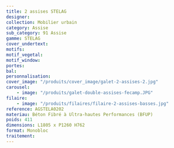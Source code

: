 ```yaml
---
title: 2 assises STELAG
designer:
collection: Mobilier urbain
category: Assise
sub_category: 91 Assise
gamme: STELAG
cover_undertext:
motifs:
motif_vegetal:
motif_window:
portes:
bal:
personnalisation:
cover_image: "/produits/cover_image/galet-2-assises-2.jpg"
carousel:
    - image: "/produits/galet-double-assises-fecamp.JPG"
filaire:
    - image: "/produits/filaires/filaire-2-assises-basses.jpg"
reference: AGSTELA0202
materiau: Béton Fibré à Ultra-hautes Performances (BFUP)
poids: 411
dimensions: L1805 x P1260 H762
format: Monobloc
traitement:
---
```

